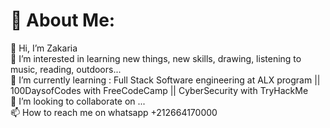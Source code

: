 # 💫 About Me:
👋 Hi, I’m Zakaria <br>
👀 I’m interested in learning new things, new skills, drawing, listening to music, reading, outdoors...<br>
🌱 I’m currently learning : Full Stack Software engineering at ALX program || 100DaysofCodes with FreeCodeCamp || CyberSecurity with TryHackMe <br>
💞️ I’m looking to collaborate on ...<br>
📫 How to reach me on whatsapp +212664170000
